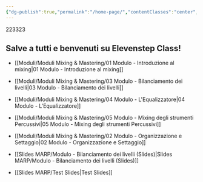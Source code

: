 ```yaml
---
{"dg-publish":true,"permalink":"/home-page/","contentClasses":"center","tags":["gardenEntry"]}
---
```


223323
## Salve a tutti e benvenuti su Elevenstep Class!

- [[Moduli/Moduli Mixing & Mastering/01 Modulo - Introduzione al mixing\|01 Modulo - Introduzione al mixing]]
- [[Moduli/Moduli Mixing & Mastering/03 Modulo - Bilanciamento dei livelli\|03 Modulo - Bilanciamento dei livelli]]
- [[Moduli/Moduli Mixing & Mastering/04 Modulo - L'Equalizzatore\|04 Modulo - L'Equalizzatore]]
- [[Moduli/Moduli Mixing & Mastering/05 Modulo - Mixing degli strumenti Percussivi\|05 Modulo - Mixing degli strumenti Percussivi]]
- [[Moduli/Moduli Mixing & Mastering/02 Modulo - Organizzazione e Settaggio\|02 Modulo - Organizzazione e Settaggio]]


- [[Slides MARP/Modulo - Bilanciamento dei livelli  (Slides)\|Slides MARP/Modulo - Bilanciamento dei livelli  (Slides)]]
- [[Slides MARP/Test Slides\|Test Slides]]